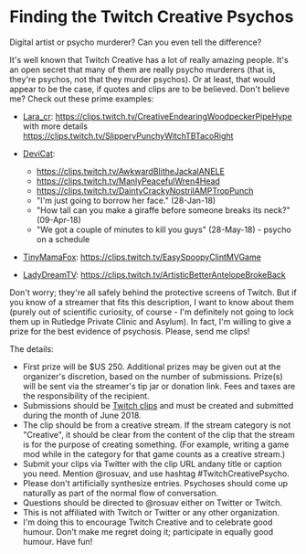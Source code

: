 # Finding the Twitch Creative Psychos

Digital artist or psycho murderer? Can you even tell the difference?

It's well known that Twitch Creative has a lot of really amazing people. It's
an open secret that many of them are really psycho murderers (that is, they're
psychos, not that they murder psychos). Or at least, that would appear to be
the case, if quotes and clips are to be believed. Don't believe me? Check out
these prime examples:

* [Lara_cr](https://twitch.tv/lara_cr): https://clips.twitch.tv/CreativeEndearingWoodpeckerPipeHype
  with more details https://clips.twitch.tv/SlipperyPunchyWitchTBTacoRight

* [DeviCat](https://twitch.tv/devicat):
  - https://clips.twitch.tv/AwkwardBlitheJackalANELE
  - https://clips.twitch.tv/ManlyPeacefulWren4Head
  - https://clips.twitch.tv/DaintyCrackyNostrilAMPTropPunch
  - "I'm just going to borrow her face." (28-Jan-18)
  - "How tall can you make a giraffe before someone breaks its neck?" (09-Apr-18)
  - "We got a couple of minutes to kill you guys" (28-May-18) - psycho on a schedule

* [TinyMamaFox](https://twitch.tv/tinymamafox): https://clips.twitch.tv/EasySpoopyClintMVGame

* [LadyDreamTV](https://twitch.tv/ladydreamtv): https://clips.twitch.tv/ArtisticBetterAntelopeBrokeBack

Don't worry; they're all safely behind the protective screens of Twitch. But
if you know of a streamer that fits this description, I want to know about them
(purely out of scientific curiosity, of course - I'm definitely not going to
lock them up in Rutledge Private Clinic and Asylum). In fact, I'm willing to
give a prize for the best evidence of psychosis. Please, send me clips!

The details:

* First prize will be $US 250. Additional prizes may be given out at the
  organizer's discretion, based on the number of submissions. Prize(s) will
  be sent via the streamer's tip jar or donation link. Fees and taxes are the
  responsibility of the recipient.
* Submissions should be [Twitch clips](https://help.twitch.tv/customer/en/portal/articles/2442508-how-to-use-clips)
  and must be created and submitted during the month of June 2018.
* The clip should be from a creative stream. If the stream category is not
  "Creative", it should be clear from the content of the clip that the stream
  is for the purpose of creating something. (For example, writing a game mod
  while in the category for that game counts as a creative stream.)
* Submit your clips via Twitter with the clip URL andany title or caption you
  need. Mention @rosuav, and use hashtag #TwitchCreativePsycho.
* Please don't artificially synthesize entries. Psychoses should come up
  naturally as part of the normal flow of conversation.
* Questions should be directed to @rosuav either on Twitter or Twitch.
* This is not affiliated with Twitch or Twitter or any other organization.
* I'm doing this to encourage Twitch Creative and to celebrate good humour.
  Don't make me regret doing it; participate in equally good humour. Have fun!
